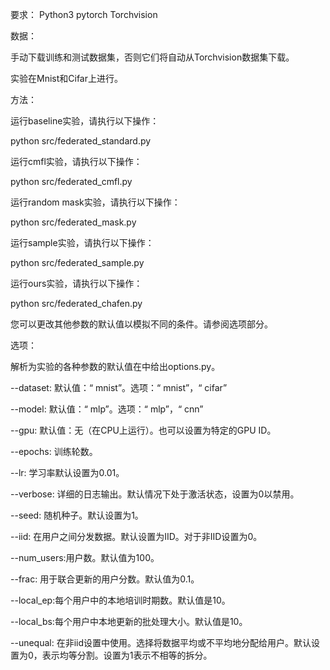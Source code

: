 要求：
Python3
pytorch
Torchvision

数据：

手动下载训练和测试数据集，否则它们将自动从Torchvision数据集下载。

实验在Mnist和Cifar上进行。

方法：

运行baseline实验，请执行以下操作：

python src/federated_standard.py 

运行cmfl实验，请执行以下操作：

python src/federated_cmfl.py 

运行random mask实验，请执行以下操作：

python src/federated_mask.py 

运行sample实验，请执行以下操作：

python src/federated_sample.py 

运行ours实验，请执行以下操作：

python src/federated_chafen.py 

您可以更改其他参数的默认值以模拟不同的条件。请参阅选项部分。

选项：

解析为实验的各种参数的默认值在中给出options.py。

--dataset: 默认值：“ mnist”。选项：“ mnist”，“ cifar”

--model: 默认值：“ mlp”。选项：“ mlp”，“ cnn”

--gpu: 默认值：无（在CPU上运行）。也可以设置为特定的GPU ID。

--epochs: 训练轮数。

--lr: 学习率默认设置为0.01。

--verbose: 详细的日志输出。默认情况下处于激活状态，设置为0以禁用。

--seed: 随机种子。默认设置为1。

--iid: 在用户之间分发数据。默认设置为IID。对于非IID设置为0。

--num_users:用户数。默认值为100。

--frac: 用于联合更新的用户分数。默认值为0.1。

--local_ep:每个用户中的本地培训时期数。默认值是10。

--local_bs:每个用户中本地更新的批处理大小。默认值是10。

--unequal: 在非iid设置中使用。选择将数据平均或不平均地分配给用户。默认设置为0，表示均等分割。设置为1表示不相等的拆分。

